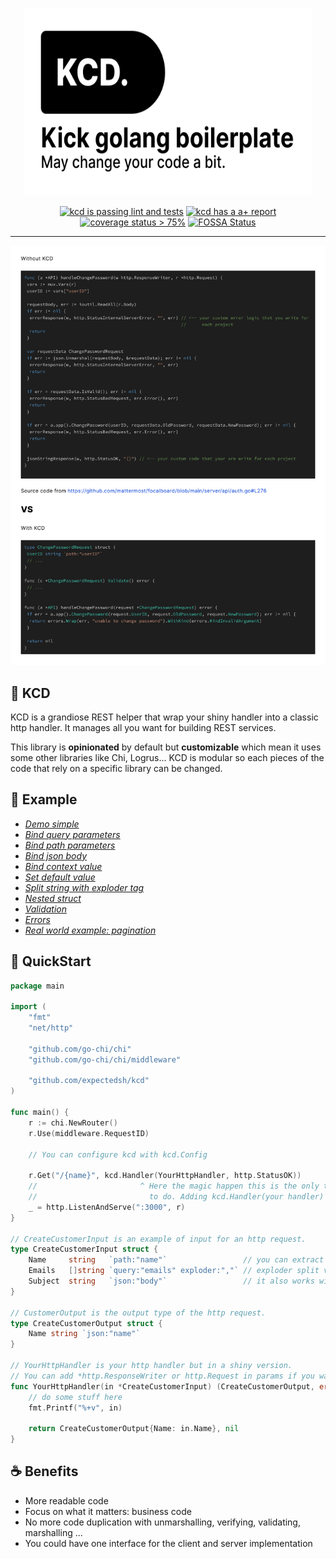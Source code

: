 <p align="center">
	<img alt="kcd logo" width="460" height="300" src="./.github/kcd_logo.svg">
</p>
<p align="center">
	<a href="https://github.com/expectedsh/kcd/actions">
		<img alt="kcd is passing lint and tests" width="93" height="20" src="https://github.com/expectedsh/kcd/workflows/Go/badge.svg"></a>
	<a href="https://goreportcard.com/report/github.com/expectedsh/kcd">
		<img alt="kcd has a a+ report" width="78" height="20" src="https://goreportcard.com/badge/github.com/expectedsh/kcd"></a>
	<a href='https://coveralls.io/github/expectedsh/kcd'>
		<img src='https://coveralls.io/repos/github/expectedsh/kcd/badge.svg' alt='coverage status > 75%' /></a>
    <a href='https://app.fossa.com/projects/git%2Bgithub.com%2Fexpectedsh%2Fkcd?ref=badge_shield'>
            <img src='https://app.fossa.com/api/projects/git%2Bgithub.com%2Fexpectedsh%2Fkcd.svg?type=shield' alt='FOSSA Status' /></a>

</p>

------

<p align="center">
	<img alt="comparaison between a code with and without kcd" src="./.github/versus.svg">
</p>

## :stars: KCD

KCD is a grandiose REST helper that wrap your shiny handler into a classic http handler. It manages all you want for
building REST services.

This library is **opinionated** by default but **customizable** which mean it uses some other libraries like Chi,
Logrus... KCD is modular so each pieces of the code that rely on a specific library can be changed.

## :muscle: Example

- [*Demo simple*](examples/demo/main.go)
- [*Bind query parameters*](examples/input-from-query-parameter/main.go)
- [*Bind path parameters*](examples/input-from-path-parameter/main.go)
- [*Bind json body*](examples/input-from-json-body/main.go)
- [*Bind context value*](examples/input-from-ctx/main.go)
- [*Set default value*](examples/input-with-default-value/main.go)
- [*Split string with exploder tag*](examples/input-with-exploder/main.go)
- [*Nested struct*](examples/input-with-nested-struct/main.go)
- [*Validation*](examples/demo-validation)
- [*Errors*](examples/demo-errors)
- [*Real world example: pagination*](examples/demo-ordered-pagination)

## :rocket: QuickStart

```go
package main

import (
	"fmt"
	"net/http"

	"github.com/go-chi/chi"
	"github.com/go-chi/chi/middleware"

	"github.com/expectedsh/kcd"
)

func main() {
	r := chi.NewRouter()
	r.Use(middleware.RequestID)

	// You can configure kcd with kcd.Config

	r.Get("/{name}", kcd.Handler(YourHttpHandler, http.StatusOK))
	//                       ^ Here the magic happen this is the only thing you need
	//                         to do. Adding kcd.Handler(your handler)
	_ = http.ListenAndServe(":3000", r)
}

// CreateCustomerInput is an example of input for an http request.
type CreateCustomerInput struct {
	Name     string   `path:"name"`                 // you can extract value from: 'path', 'query', 'header', 'ctx'
	Emails   []string `query:"emails" exploder:","` // exploder split value with the characters specified
	Subject  string   `json:"body"`                 // it also works with json body
}

// CustomerOutput is the output type of the http request.
type CreateCustomerOutput struct {
	Name string `json:"name"`
}

// YourHttpHandler is your http handler but in a shiny version.
// You can add *http.ResponseWriter or http.Request in params if you want.
func YourHttpHandler(in *CreateCustomerInput) (CreateCustomerOutput, error) {
	// do some stuff here
	fmt.Printf("%+v", in)

	return CreateCustomerOutput{Name: in.Name}, nil
}
```

## :coffee: Benefits

- More readable code
- Focus on what it matters: business code
- No more code duplication with unmarshalling, verifying, validating, marshalling ...
- You could have one interface for the client and server implementation




